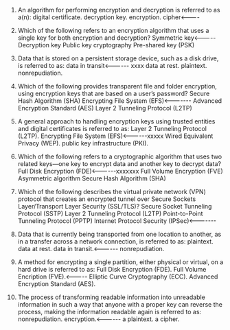 1. An algorithm for performing encryption and decryption is referred to as a(n):
		digital certificate.
		decryption key.
		encryption.
		cipher<----
    
2.  Which of the following refers to an encryption algorithm that uses a single key for both encryption and decryption?
		Symmetric key<-----
		Decryption key
		Public key cryptography
		Pre-shared key (PSK)
    
3.  Data that is stored on a persistent storage device, such as a disk drive, is referred to as:
		data in transit<------ xxxx
		data at rest.
		plaintext.
		nonrepudiation.

4.  Which of the following provides transparent file and folder encryption, using encryption keys that are based on a user’s password?
		Secure Hash Algorithm (SHA)
		Encrypting File System (EFS)<-------
		Advanced Encryption Standard (AES)
		Layer 2 Tunneling Protocol (L2TP)
    
5.  A general approach to handling encryption keys using trusted entities and digital certificates is referred to as:
		Layer 2 Tunneling Protocol (L2TP).
		Encrypting File System (EFS)<------xxxxx
		Wired Equivalent Privacy (WEP).
		public key infrastructure (PKI).
    
6.  Which of the following refers to a cryptographic algorithm that uses two related keys—one key to encrypt data and another key to decrypt data?
		Full Disk Encryption (FDE)<------xxxxxxx
		Full Volume Encryption (FVE)
		Asymmetric algorithm
		Secure Hash Algorithm (SHA)
    
    
7.  Which of the following describes the virtual private network (VPN) protocol that creates an encrypted tunnel over Secure Sockets Layer/Transport Layer Security (SSL/TLS)?
		Secure Socket Tunneling Protocol (SSTP)
		Layer 2 Tunneling Protocol (L2TP)
		Point-to-Point Tunneling Protocol (PPTP)
		Internet Protocol Security (IPSec)<-------
    
8.  Data that is currently being transported from one location to another, as in a transfer across a network connection, is referred to as:
		plaintext.
		data at rest.
		data in transit.<------
		nonrepudiation.
    
9.  A method for encrypting a single partition, either physical or virtual, on a hard drive is referred to as:
		Full Disk Encryption (FDE).
		Full Volume Encription (FVE).<-----
		Elliptic Curve Cryptography (ECC).
		Advanced Encryption Standard (AES).

10. The process of transforming readable information into unreadable information in such a way that anyone with a proper key can reverse the process, making the information readable again is referred to as:
		nonrepudiation.
		encryption.<------
		a plaintext.
		a cipher.
    


